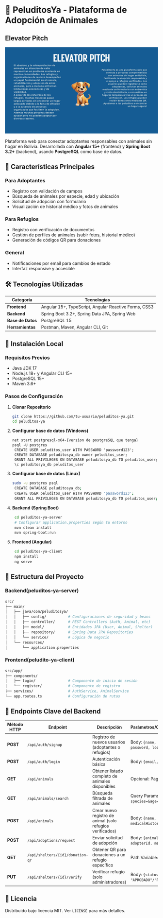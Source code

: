 # 🐾 PeluditosYa - Plataforma de Adopción de Animales
## Elevator Pitch
![alt text](elevator-pitch.jpg)


<!-- ![PeluditosYa Logo](https://via.placeholder.com/150x50.png?text=PeluditosYa) *(Reemplazar con logo real)* -->

Plataforma web para conectar adoptantes responsables con animales sin hogar en Bolivia. 
Desarrollada con **Angular 15+** (frontend) y **Spring Boot 3.2+** (backend), usando **PostgreSQL** como base de datos.

## 🌟 Características Principales
### Para Adoptantes
- Registro con validación de campos
- Búsqueda de animales por especie, edad y ubicación
- Solicitud de adopción con formulario
- Visualización de historial médico y fotos de animales

### Para Refugios
- Registro con verificación de documentos
- Gestión de perfiles de animales (subir fotos, historial médico)
- Generación de códigos QR para donaciones

### General
- Notificaciones por email para cambios de estado
- Interfaz responsive y accesible

## 🛠 Tecnologías Utilizadas
| **Categoría**     | **Tecnologías**                                                                 |
|--------------------|---------------------------------------------------------------------------------|
| **Frontend**       | Angular 15+, TypeScript, Angular Reactive Forms, CSS3                           |
| **Backend**        | Spring Boot 3.2+, Spring Data JPA, Spring Web                                   |
| **Base de Datos**  | PostgreSQL 15                                                                   |
| **Herramientas**   | Postman, Maven, Angular CLI, Git                                               |

## 🚀 Instalación Local
### Requisitos Previos
- Java JDK 17
- Node.js 18+ y Angular CLI 15+
- PostgreSQL 15+
- Maven 3.6+

### Pasos de Configuración
1. **Clonar Repositorio**
   ```bash
   git clone https://github.com/tu-usuario/peluditos-ya.git
   cd peluditos-ya
   ```

2. **Configurar base de datos (Windows)**
   ```Terminal
   net start postgresql-x64-{version de postgreSQL que tenga}
   psql -U postgres
    CREATE USER peluditos_user WITH PASSWORD 'password123';
    CREATE DATABASE peluditosya_db owner peluditos_user;
    GRANT ALL PRIVILEGES ON DATABASE peluditosya_db TO peluditos_user;
    \c peluditosya_db peluditos_user
    ```
    
3. **Configurar base de datos (Linux)**
   ```bash
   sudo -u postgres psql
    CREATE DATABASE peluditosya_db;
    CREATE USER peluditos_user WITH PASSWORD 'password123';
    GRANT ALL PRIVILEGES ON DATABASE peluditosya_db TO peluditos_user;
    ```

4. **Backend (Spring Boot)**
   ```bash
    cd peluditos-ya-server
    # Configurar application.properties según tu entorno
    mvn clean install
    mvn spring-boot:run
    ```

5. **Frontend (Angular)**
   ```bash
    cd peluditos-ya-client
    npm install
    ng serve

## 🔧 Estructura del Proyecto
### Backend(peluditos-ya-server)
```bash
src/
├── main/
│   ├── java/com/peluditosya/
│   │   ├── config/          # Configuraciones de seguridad y beans
│   │   ├── controller/      # REST Controllers (Auth, Animal, etc)
│   │   ├── model/           # Entidades JPA (User, Animal, Shelter)
│   │   ├── repository/      # Spring Data JPA Repositories
│   │   └── service/         # Lógica de negocio
│   └── resources/
│       └── application.properties
```

### Frontend(peludito-ya-client)
```bash
src/app/
├── components/
│   ├── login/               # Componente de inicio de sesión
│   └── register/            # Componente de registro
├── services/                # AuthService, AnimalService
└── app.routes.ts            # Configuración de rutas
```

## 🔑 Endpoints Clave del Backend

| Método HTTP | Endpoint                          | Descripción                                                                 | Parámetros/Observaciones                          |
|-------------|-----------------------------------|-----------------------------------------------------------------------------|---------------------------------------------------|
| **POST**    | `/api/auth/signup`                | Registro de nuevos usuarios (adoptantes o refugios)                        | Body: `{name, email, password, location, phone}` |
| **POST**    | `/api/auth/login`                 | Autenticación básica                                                        | Body: `{email, password}`                         |
| **GET**     | `/api/animals`                    | Obtener listado completo de animales disponibles                           | Opcional: Paginación                              |
| **GET**     | `/api/animals/search`             | Búsqueda filtrada de animales                                              | Query Params: `?species=&age=&location=`          |
| **POST**    | `/api/animals`                    | Crear nuevo registro de animal (solo refugios verificados)                 | Body: `{name, species, age, medicalHistory}`     |
| **POST**    | `/api/adoptions/request`          | Enviar solicitud de adopción                                               | Body: `{animalId, adopterId, message}`           |
| **GET**     | `/api/shelters/{id}/donation-qr`  | Obtener QR para donaciones a un refugio específico                         | Path Variable: ID del refugio                     |
| **PUT**     | `/api/shelters/{id}/verify`       | Verificar refugio (solo administradores)                                   | Body: `{status: "APROBADO"/"RECHAZADO"}`         |


## 📄 Licencia
Distribuido bajo licencia MIT. Ver `LICENSE` para más detalles.